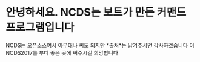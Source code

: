 <h1>안녕하세요. NCDS는 보트가 만든 커맨드 프로그램입니다<br></h1>
NCDS는 오픈소스여서 아무대나 써도 되지만 *출처*는 남겨주시면 감사하겠습니다
이 NCDS2017를 부디 좋은 곳에 써주시길 희망합니다

